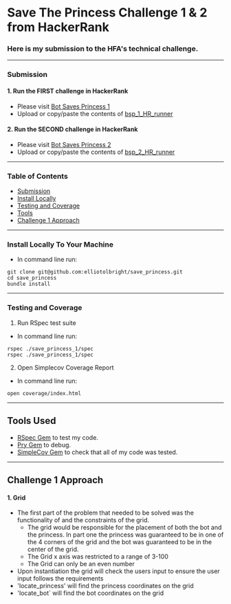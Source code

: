 # Save The Princess Challenge 1 & 2 from HackerRank
### Here is my submission to the HFA's technical challenge.

---
### Submission
#### 1. Run the **FIRST** challenge in HackerRank
  * Please visit [Bot Saves Princess 1](https://www.hackerrank.com/challenges/saveprincess/problem)
  * Upload or copy/paste the contents of [bsp_1_HR_runner](https://github.com/ElliotOlbright/save_princess/blob/main/bsp_1_HR_runner.rb)

#### 2. Run the **SECOND** challenge in HackerRank
  * Please visit [Bot Saves Princess 2](https://www.hackerrank.com/challenges/saveprincess2)
  * Upload or copy/paste the contents of [bsp_2_HR_runner](https://github.com/ElliotOlbright/save_princess/blob/main/bsp_2_HR_runner.rb)
---

### Table of Contents
- [Submission](#submission)
- [Install Locally](#install-locally-to-your-machine)
- [Testing and Coverage](#testing-and-coverage)
- [Tools](#tools-used)
- [Challenge 1 Approach](#challenge-1)

---

### Install Locally To Your Machine
  * In command line run:
```
git clone git@github.com:elliotolbright/save_princess.git
cd save_princess
bundle install
```
---
### Testing and Coverage
1. Run RSpec test suite
  * In command line run:
```
rspec ./save_princess_1/spec
rspec ./save_princess_1/spec
```
2. Open Simplecov Coverage Report 
  * In command line run:
```
open coverage/index.html
```
---

## Tools Used

- [RSpec Gem](https://rspec.info/) to test my code.
- [Pry Gem](https://github.com/pry/pry) to debug.
- [SimpleCov Gem](https://github.com/simplecov-ruby/simplecov) to check that all of my code was tested.

---

## Challenge 1 Approach
#### 1. Grid
  * The first part of the problem that needed to be solved was the functionality of and the constraints of the grid. 
    * The grid would be responsible for the placement of both the bot and the princess. In part one the princess was guaranteed to be in one of the 4 corners of the grid and the bot was guaranteed to be in the center of the grid. 
    * The Grid x axis was restricted to a range of 3-100
    * The Grid can only be an even number
  * Upon instantiation the grid will check the users input to ensure the user input follows the requirements
  * 'locate_princess' will find the princess coordinates on the grid
  * 'locate_bot` will find the bot coordinates on the grid






